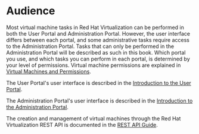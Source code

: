 # Audience

Most virtual machine tasks in Red Hat Virtualization can be performed in both the User Portal and Administration Portal. However, the user interface differs between each portal, and some administrative tasks require access to the Administration Portal. Tasks that can only be performed in the Administration Portal will be described as such in this book. Which portal you use, and which tasks you can perform in each portal, is determined by your level of permissions. Virtual machine permissions are explained in [Virtual Machines and Permissions](sect-Virtual_Machines_and_Permissions).

The User Portal's user interface is described in the [Introduction to the User Portal](https://access.redhat.com/documentation/en/red-hat-virtualization/4.0/paged/introduction-to-the-user-portal/index.html).

The Administration Portal's user interface is described in the [Introduction to the Administration Portal](https://access.redhat.com/documentation/en/red-hat-virtualization/4.0/paged/introduction-to-the-administration-portal/index.html).

The creation and management of virtual machines through the Red Hat Virtualization REST API is documented in the [REST API Guide](https://access.redhat.com/documentation/en/red-hat-virtualization/4.0/paged/rest-api-guide/index.html).








